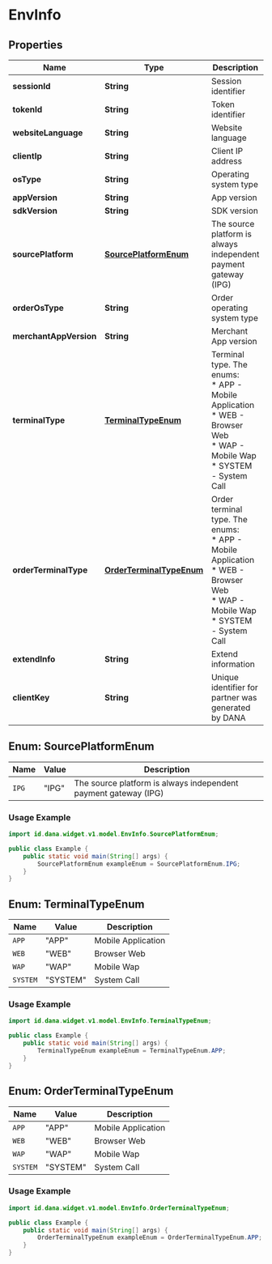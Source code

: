 

# EnvInfo


## Properties

| Name | Type | Description | Notes |
| - | - | - | - |
|**sessionId** | **String** | Session identifier |  [optional] |
|**tokenId** | **String** | Token identifier |  [optional] |
|**websiteLanguage** | **String** | Website language |  [optional] |
|**clientIp** | **String** | Client IP address |  [optional] |
|**osType** | **String** | Operating system type |  [optional] |
|**appVersion** | **String** | App version |  [optional] |
|**sdkVersion** | **String** | SDK version |  [optional] |
|**sourcePlatform** | [**SourcePlatformEnum**](#SourcePlatformEnum) | The source platform is always independent payment gateway (IPG) |  |
|**orderOsType** | **String** | Order operating system type |  [optional] |
|**merchantAppVersion** | **String** | Merchant App version |  [optional] |
|**terminalType** | [**TerminalTypeEnum**](#TerminalTypeEnum) | Terminal type. The enums:<br> * APP - Mobile Application<br> * WEB - Browser Web<br> * WAP - Mobile Wap<br> * SYSTEM - System Call<br>  |  |
|**orderTerminalType** | [**OrderTerminalTypeEnum**](#OrderTerminalTypeEnum) | Order terminal type. The enums:<br> * APP - Mobile Application<br> * WEB - Browser Web<br> * WAP - Mobile Wap<br> * SYSTEM - System Call<br>  |  [optional] |
|**extendInfo** | **String** | Extend information |  [optional] |
|**clientKey** | **String** | Unique identifier for partner was generated by DANA |  [optional] |


<a name="SourcePlatformEnum"></a>
## Enum: SourcePlatformEnum

| Name | Value | Description |
| - | - | - |
| `IPG` | "IPG" | The source platform is always independent payment gateway (IPG) |

### Usage Example
```java
import id.dana.widget.v1.model.EnvInfo.SourcePlatformEnum;

public class Example {
    public static void main(String[] args) {
        SourcePlatformEnum exampleEnum = SourcePlatformEnum.IPG;
    }
}
```


<a name="TerminalTypeEnum"></a>
## Enum: TerminalTypeEnum

| Name | Value | Description |
| - | - | - |
| `APP` | "APP" | Mobile Application |
| `WEB` | "WEB" | Browser Web |
| `WAP` | "WAP" | Mobile Wap |
| `SYSTEM` | "SYSTEM" | System Call |

### Usage Example
```java
import id.dana.widget.v1.model.EnvInfo.TerminalTypeEnum;

public class Example {
    public static void main(String[] args) {
        TerminalTypeEnum exampleEnum = TerminalTypeEnum.APP;
    }
}
```


<a name="OrderTerminalTypeEnum"></a>
## Enum: OrderTerminalTypeEnum

| Name | Value | Description |
| - | - | - |
| `APP` | "APP" | Mobile Application |
| `WEB` | "WEB" | Browser Web |
| `WAP` | "WAP" | Mobile Wap |
| `SYSTEM` | "SYSTEM" | System Call |

### Usage Example
```java
import id.dana.widget.v1.model.EnvInfo.OrderTerminalTypeEnum;

public class Example {
    public static void main(String[] args) {
        OrderTerminalTypeEnum exampleEnum = OrderTerminalTypeEnum.APP;
    }
}
```



